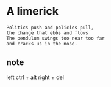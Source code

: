 # A limerick

```text
Politics push and policies pull,
the change that ebbs and flows
The pendulum swings too near too far
and cracks us in the nose.
```

## note

left ctrl + alt right + del
